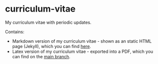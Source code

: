 # curriculum-vitae
My curriculum vitae with periodic updates.

Contains:
- Markdown version of my curriculum vitae - shown as an static HTML page (Jekyll), which you can find [here](https://dominik-97.github.io/curriculum-vitae).
- Latex version of my curriculum vitae - exported into a PDF, which you can find on the [main branch](https://github.com/Dominik-97/curriculum-vitae).

